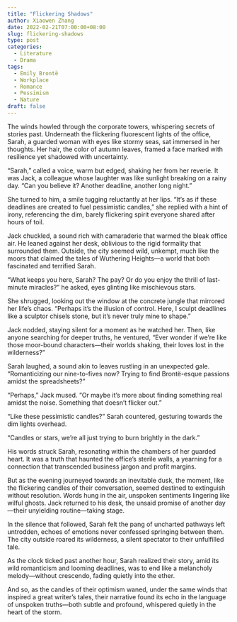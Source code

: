 ```yaml
---
title: "Flickering Shadows"
author: Xiaowen Zhang
date: 2022-02-21T07:00:00+08:00
slug: flickering-shadows
type: post
categories:
  - Literature
  - Drama
tags:
  - Emily Brontë
  - Workplace
  - Romance
  - Pessimism
  - Nature
draft: false
---
```


The winds howled through the corporate towers, whispering secrets of stories past. Underneath the flickering fluorescent lights of the office, Sarah, a guarded woman with eyes like stormy seas, sat immersed in her thoughts. Her hair, the color of autumn leaves, framed a face marked with resilience yet shadowed with uncertainty.

“Sarah,” called a voice, warm but edged, shaking her from her reverie. It was Jack, a colleague whose laughter was like sunlight breaking on a rainy day. “Can you believe it? Another deadline, another long night.”

She turned to him, a smile tugging reluctantly at her lips. “It’s as if these deadlines are created to fuel pessimistic candles,” she replied with a hint of irony, referencing the dim, barely flickering spirit everyone shared after hours of toil.

Jack chuckled, a sound rich with camaraderie that warmed the bleak office air. He leaned against her desk, oblivious to the rigid formality that surrounded them. Outside, the city seemed wild, unkempt, much like the moors that claimed the tales of Wuthering Heights—a world that both fascinated and terrified Sarah.

“What keeps you here, Sarah? The pay? Or do you enjoy the thrill of last-minute miracles?” he asked, eyes glinting like mischievous stars.

She shrugged, looking out the window at the concrete jungle that mirrored her life’s chaos. “Perhaps it’s the illusion of control. Here, I sculpt deadlines like a sculptor chisels stone, but it’s never truly mine to shape.”

Jack nodded, staying silent for a moment as he watched her. Then, like anyone searching for deeper truths, he ventured, “Ever wonder if we’re like those moor-bound characters—their worlds shaking, their loves lost in the wilderness?”

Sarah laughed, a sound akin to leaves rustling in an unexpected gale. “Romanticizing our nine-to-fives now? Trying to find Brontë-esque passions amidst the spreadsheets?”

“Perhaps,” Jack mused. “Or maybe it’s more about finding something real amidst the noise. Something that doesn’t flicker out.”

“Like these pessimistic candles?” Sarah countered, gesturing towards the dim lights overhead.

“Candles or stars, we’re all just trying to burn brightly in the dark.”

His words struck Sarah, resonating within the chambers of her guarded heart. It was a truth that haunted the office’s sterile walls, a yearning for a connection that transcended business jargon and profit margins.

But as the evening journeyed towards an inevitable dusk, the moment, like the flickering candles of their conversation, seemed destined to extinguish without resolution. Words hung in the air, unspoken sentiments lingering like wilful ghosts. Jack returned to his desk, the unsaid promise of another day—their unyielding routine—taking stage.

In the silence that followed, Sarah felt the pang of uncharted pathways left untrodden, echoes of emotions never confessed springing between them. The city outside roared its wilderness, a silent spectator to their unfulfilled tale.

As the clock ticked past another hour, Sarah realized their story, amid its wild romanticism and looming deadlines, was to end like a melancholy melody—without crescendo, fading quietly into the ether.

And so, as the candles of their optimism waned, under the same winds that inspired a great writer’s tales, their narrative found its echo in the language of unspoken truths—both subtle and profound, whispered quietly in the heart of the storm.